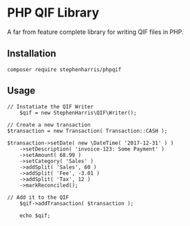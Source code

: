 # PHP QIF Library

A far from feature complete library for writing QIF files in PHP.


## Installation

    composer require stephenharris/phpqif


## Usage

    // Instatiate the QIF Writer
		$qif = new StephenHarris\QIF\Writer();

    // Create a new transaction
    $transaction = new Transaction( Transaction::CASH );

    $transaction->setDate( new \DateTime( '2017-12-31' ) )
	    ->setDescription( 'invoice-123: Some Payment' )
	    ->setAmount( 68.99 )
    	->setCategory( 'Sales' )
	    ->addSplit( 'Sales', 60 )
	    ->addSplit( 'Fee', -3.01 )
    	->addSplit( 'Tax', 12 )
	    ->markReconciled();

    // Add it to the QIF
		$qif->addTransaction( $transaction );

		echo $qif;
